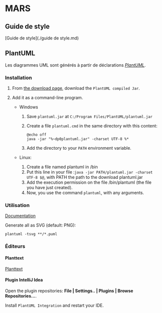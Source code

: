 # MARS

## Guide de style

[Guide de style](./guide de style.md)

## PlantUML

Les diagrammes UML sont générés à partir de déclarations
[_PlantUML_][plantuml].

### Installation

1. From [the download page][plantuml-download], download the
   `PlantUML compiled Jar`.

2. Add it as a command-line program.

   - Windows
     
     1. Save `plantuml.jar` at `C:/Program Files/PlantUML/plantuml.jar`
     
     2. Create a file `plantuml.cmd` in the same directory with this content:
     
        ```batch
        @echo off
        java -jar "%~dp0plantuml.jar" -charset UTF-8 %*
        ```
     
     3. Add the directory to your `PATH` environment variable.

   - Linux: 
      1. Create a file named plantuml in /bin
      2. Put this line in your file :`java -jar PATH/plantuml.jar -charset UTF-8 $@`, with PATH the path to the download     plantuml.jar
      3. Add the execution permission on the file /bin/plantuml (the file you have just created).
      4. Now, you use the command `plantuml`, with any arguments.

### Utilisation

[Documentation](http://plantuml.com/command-line)

Generate all as SVG (default: PNG):

```shell
plantuml -tsvg **/*.puml
```

### Éditeurs

#### Planttext

[Planttext](http://www.planttext.com/planttext)

#### Plugin IntelliJ Idea

Open the plugin repositories: **File | Settings.. | Plugins | Browse
Repositories...**.
 
Install `PlantUML Integration` and restart your IDE.


[plantuml]: http://plantuml.com/
[plantuml-download]: http://plantuml.com/download
